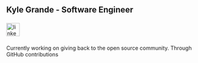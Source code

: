 <h2 align="left">Kyle Grande - Software Engineer</h2>

###

<div align="left">
  <a href="https://linkedin.com/in/kyleggrande" target="_blank">
    <img src="https://img.shields.io/static/v1?message=LinkedIn&logo=linkedin&label=&color=0077B5&logoColor=white&labelColor=&style=for-the-badge" height="35" alt="linkedin logo"  />
  </a>
</div>

###

<p align="left">Currently working on giving back to the open source community. Through GitHub contributions</p>

###
